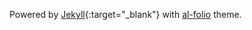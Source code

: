 Powered by [Jekyll](https://jekyllrb.com/){:target="\_blank"} with [al-folio](https://github.com/alshedivat/al-folio) theme.
